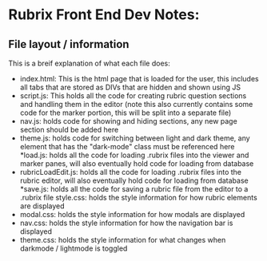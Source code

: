 # Rubrix Front End Dev Notes:

## File layout / information
This is a breif explanation of what each file does:
* index.html: This is the html page that is loaded for the user, this includes all tabs that are stored as DIVs that are hidden and shown using JS
* script.js: This holds all the code for creating rubric question sections and handling them in the editor (note this also currently contains some code for the marker portion, this will be split into a separate file)
* nav.js: holds code for showing and hiding sections, any new page section should be added here
* theme.js: holds code for switching between light and dark theme, any element that has the "dark-mode" class must be referenced here
*load.js: holds all the code for loading .rubrix files into the viewer and marker panes, will also eventually hold code for loading from database
* rubricLoadEdit.js: holds all the code for loading .rubrix files into the rubric editor, will also eventually hold code for loading from database
*save.js: holds all the code for saving a rubric file from the editor to a .rubrix file
style.css: holds the style information for how rubric elements are displayed
* modal.css: holds the style information for how modals are displayed
* nav.css: holds the style information for how the navigation bar is displayed
* theme.css: holds the style information for what changes when darkmode / lightmode is toggled
